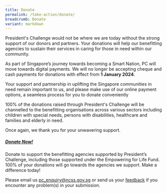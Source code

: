 ```yaml
---
title: Donate
permalink: /take-action/donate/
breadcrumb: Donate
variant: markdown
---
```

President's Challenge would not be where we are today without the strong support of our donors and partners. Your donations will help our benefitting agencies to sustain their services in caring for those in need within our community.

As part of Singapore’s journey towards becoming a Smart Nation, PC will move towards digital payments. We will no longer be accepting cheque and cash payments for donations with effect from **1 January 2024**.

Your support and partnership in uplifting the Singapore communities in need remain important to us, and please make use of our online payment options, a seamless process for you to donate conveniently 

100% of the donations raised through President's Challenge will be channelled to the benefitting organisations across various sectors including children with special needs, persons with disabilities, healthcare and families and elderly in need. 

Once again, we thank you for your unwavering support.
##### [Donate Now!](https://donate.stripe.com/00gcQzevAcvq47e4gy)
Donate to support the benefitting agencies supported by President’s Challenge, including those supported under the Empowering for Life Fund. 100% of your donations will go towards the agencies we support. Make a difference today! 

Please email us [ pc_enquiry@ncss.gov.sg]( pc_enquiry@ncss.gov.sg) or send us your [feedback](https://form.gov.sg/5e7c0d4734d8b200113b99be) if you encounter any problem(s) in your submission.